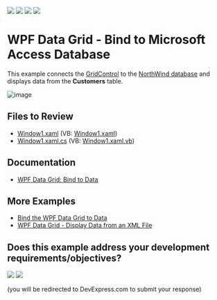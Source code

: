 <!-- default badges list -->
![](https://img.shields.io/endpoint?url=https://codecentral.devexpress.com/api/v1/VersionRange/128648573/24.2.1%2B)
[![](https://img.shields.io/badge/Open_in_DevExpress_Support_Center-FF7200?style=flat-square&logo=DevExpress&logoColor=white)](https://supportcenter.devexpress.com/ticket/details/E1510)
[![](https://img.shields.io/badge/📖_How_to_use_DevExpress_Examples-e9f6fc?style=flat-square)](https://docs.devexpress.com/GeneralInformation/403183)
[![](https://img.shields.io/badge/💬_Leave_Feedback-feecdd?style=flat-square)](#does-this-example-address-your-development-requirementsobjectives)
<!-- default badges end -->

# WPF Data Grid - Bind to Microsoft Access Database

This example connects the [GridControl](https://docs.devexpress.com/WPF/DevExpress.Xpf.Grid.GridControl) to the [NorthWind database](./CS/DXGrid_BindingToMSAccessDb/nwind.mdb) and displays data from the **Customers** table.

![image](https://user-images.githubusercontent.com/65009440/210524942-d6a8c7e3-d6e8-4948-9b2c-c9278455bf43.png)

## Files to Review

* [Window1.xaml](./CS/DXGrid_BindingToMSAccessDb/Window1.xaml) (VB: [Window1.xaml](./VB/DXGrid_BindingToMSAccessDb/Window1.xaml))
* [Window1.xaml.cs](./CS/DXGrid_BindingToMSAccessDb/Window1.xaml.cs) (VB: [Window1.xaml.vb](./VB/DXGrid_BindingToMSAccessDb/Window1.xaml.vb))

## Documentation

* [WPF Data Grid: Bind to Data](https://docs.devexpress.com/WPF/7352/controls-and-libraries/data-grid/bind-to-data)

## More Examples

* [Bind the WPF Data Grid to Data](https://github.com/DevExpress-Examples/how-to-bind-wpf-grid-to-data)
* [WPF Data Grid - Display Data from an XML File](https://github.com/DevExpress-Examples/how-to-display-data-from-an-xml-file-e1506)
<!-- feedback -->
## Does this example address your development requirements/objectives?

[<img src="https://www.devexpress.com/support/examples/i/yes-button.svg"/>](https://www.devexpress.com/support/examples/survey.xml?utm_source=github&utm_campaign=wpf-data-grid-bind-to-microsoft-access-database&~~~was_helpful=yes) [<img src="https://www.devexpress.com/support/examples/i/no-button.svg"/>](https://www.devexpress.com/support/examples/survey.xml?utm_source=github&utm_campaign=wpf-data-grid-bind-to-microsoft-access-database&~~~was_helpful=no)

(you will be redirected to DevExpress.com to submit your response)
<!-- feedback end -->
